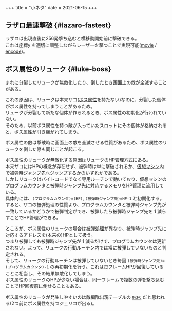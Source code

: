 +++
title = "小ネタ"
date = 2021-06-15
+++

## ラザロ最速撃破 {#lazaro-fastest}

ラザロは出現直後に256発撃ち込むと横移動開始前に撃破できる。  
これは座標y を適切に調整しながらレーザーを撃つことで実現可能([movie](lazaro.zip) / [encode](https://www.youtube.com/watch?v=TD7OoPj3n-o))。

## ボス属性のリューク {#luke-boss}

まれに分裂したリュークが無敵化したり、倒したとき画面上の敵が全滅することがある。

これの原因は、リュークは本来ザコ([ボス属性](@/enemy-group/index.md#param-boss)を持たない)なのに、分裂した個体がボス属性を持ってしまうことがあるため。  
リュークが分裂して新たな個体が作られるとき、ボス属性の初期化が行われていない。  
そのため、以前ボス属性を持つ敵が入っていたスロットにその個体が格納されると、ボス属性が引き継がれてしまう。

ボス属性の敵は撃破時に画面上の敵を全滅させる性質があるため、ボス属性のリュークを倒した際も同じことが起こる。

ボス属性のリュークが無敵化する原因はリュークのHP管理方式にある。  
本来ザコにはHPの概念が存在せず、被弾時は単に撃破されるか、[仮想マシン](@/enemy-ai/index.md)内で[被弾時ジャンプ先へジャンプする](@/enemy-ai/index.md#execution)かのいずれかである。  
しかしリュークはバイトコードでなく専用ルーチンで動いており、仮想マシンのプログラムカウンタと被弾時ジャンプ先に対応するメモリをHP管理に流用している。  
具体的には、`(プログラムカウンタ)=(HP)`, `(被弾時ジャンプ先)=HP-1` と初期化する。すると、ザコの被弾処理の性質より、プログラムカウンタと被弾時ジャンプ先が一致しているかどうかで被弾判定ができ、被弾したら被弾時ジャンプ先を 1 減らすことでHP管理ができる。

ところが、ボス属性のリュークの場合は[被弾処理](@/enemy-ai/index.md#execution)が異なり、被弾時ジャンプ先に対応するアドレスを(本来の)HPとして扱う。  
つまり被弾しても被弾時ジャンプ先が 1 減るだけで、プログラムカウンタは更新されない。よって、リュークの行動ルーチン内では常に被弾していないものと判定される。  
そして、リュークの行動ルーチンは被弾していないとき毎回 `(被弾時ジャンプ先)=(プログラムカウンタ)-1` の再初期化を行う。これは毎フレームHPが回復していることに相当し、その結果無敵化してしまう。  
ボス属性のリュークのHPが少ない場合は、同一フレームで複数の弾を撃ち込むことでHP回復前に倒せることもある。

ボス属性のリュークが発生しやすいのは敵編隊出現テーブルの [`0xFC`](@/spawn-table/index.md#data-group-17) だと思われる(2つ前にボス属性を持つジェリコが出る)。
